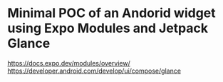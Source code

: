 # Minimal POC of an Andorid widget using Expo Modules and Jetpack Glance

https://docs.expo.dev/modules/overview/
https://developer.android.com/develop/ui/compose/glance 
